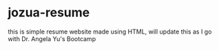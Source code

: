 # jozua-resume
this is simple resume website made using HTML, will update this as I go with Dr. Angela Yu's Bootcamp

